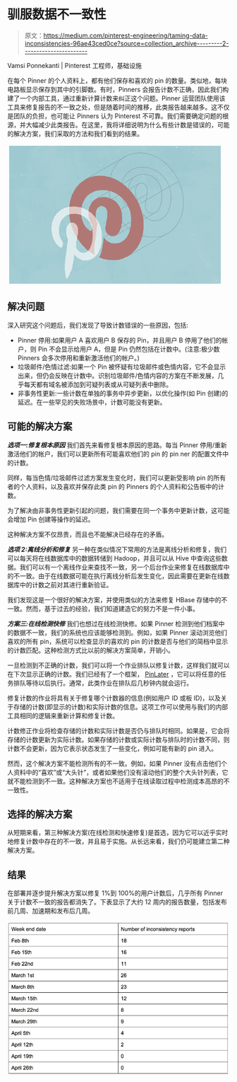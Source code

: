 # 驯服数据不一致性

> 原文：<https://medium.com/pinterest-engineering/taming-data-inconsistencies-96ae43ced0ce?source=collection_archive---------2----------------------->

Vamsi Ponnekanti | Pinterest 工程师，基础设施

在每个 Pinner 的个人资料上，都有他们保存和喜欢的 pin 的数量。类似地，每块电路板显示保存到其中的引脚数。有时，Pinners 会报告计数不正确，因此我们构建了一个内部工具，通过重新计算计数来纠正这个问题。Pinner 运营团队使用该工具来修复报告的不一致之处，但是随着时间的推移，此类报告越来越多。这不仅是团队的负担，也可能让 Pinners 认为 Pinterest 不可靠。我们需要确定问题的根源，并大幅减少此类报告。在这里，我将详细说明为什么有些计数是错误的，可能的解决方案，我们采取的方法和我们看到的结果。

![](img/dadd28aff42c2518840cd137ef941361.png)

## 解决问题

深入研究这个问题后，我们发现了导致计数错误的一些原因，包括:

*   Pinner 停用:如果用户 A 喜欢用户 B 保存的 Pin，并且用户 B 停用了他们的帐户，则 Pin 不会显示给用户 A，但是 Pin 仍然包括在计数中。(注意:极少数 Pinners 会多次停用和重新激活他们的帐户。)
*   垃圾邮件/色情过滤:如果一个 Pin 被怀疑有垃圾邮件或色情内容，它不会显示出来，但仍会反映在计数中。识别垃圾邮件/色情内容的方案在不断发展，几乎每天都有域名被添加到可疑列表或从可疑列表中删除。
*   非事务性更新:一些计数在单独的事务中异步更新，以优化操作(如 Pin 创建)的延迟。在一些罕见的失败场景中，计数可能没有更新。

## 可能的解决方案

***选项一:修复根本原因***
我们首先来看修复根本原因的思路。每当 Pinner 停用/重新激活他们的帐户，我们可以更新所有可能喜欢他们的 pin 的 pin ner 的配置文件中的计数。

同样，每当色情/垃圾邮件过滤方案发生变化时，我们可以更新受影响 pin 的所有者的个人资料，以及喜欢并保存此类 pin 的 Pinners 的个人资料和公告板中的计数。

为了解决由非事务性更新引起的问题，我们需要在同一个事务中更新计数，这可能会增加 Pin 创建等操作的延迟。

这种解决方案不仅昂贵，而且也不能解决已经存在的矛盾。

***选项 2:离线分析和修复***
另一种在类似情况下常用的方法是离线分析和修复，我们可以每天将在线数据库中的数据转储到 Hadoop，并且可以从 Hive 中查询这些数据。我们可以有一个离线作业来查找不一致，另一个后台作业来修复在线数据库中的不一致。由于在线数据可能在执行离线分析后发生变化，因此需要在更新在线数据库中的计数之前对其进行重新验证。

我们发现这是一个很好的解决方案，并使用类似的方法来修复 HBase 存储中的不一致。然而，基于过去的经验，我们知道建造它的努力不是一件小事。

***方案三:在线检测快修***
我们也想过在线检测快修。如果 Pinner 检测到他们档案中的数据不一致，我们的系统也应该能够检测到。例如，如果 Pinner 滚动浏览他们喜欢的所有 pin，系统可以检查显示的喜欢的 pin 的计数是否与他们的简档中显示的计数匹配。这种检测方式比以前的解决方案简单，开销小。

一旦检测到不正确的计数，我们可以将一个作业排队以修复计数，这样我们就可以在下次显示正确的计数。我们已经有了一个框架， [PinLater](https://engineering.pinterest.com/post/91288882494/pinlater-an-asynchronous-job-execution-system) ，它可以将任意的任务排队等待以后执行。通常，此类作业在排队后几秒钟内就会运行。

修复计数的作业将具有关于修复哪个计数器的信息(例如用户 ID 或板 ID)，以及关于存储的计数(即显示的计数)和实际计数的信息。这项工作可以使用与我们的内部工具相同的逻辑来重新计算和修复计数。

计数修正作业将检查存储的计数和实际计数是否仍与排队时相同。如果是，它会将存储的计数更新为实际计数。如果存储的计数或实际计数与排队时的计数不同，则计数不会更新，因为它表示状态发生了一些变化，例如可能有新的 pin 进入。

然而，这个解决方案不能检测所有的不一致。例如，如果 Pinner 没有点击他们个人资料中的“喜欢”或“大头针”，或者如果他们没有滚动他们的整个大头针列表，它就不能检测到不一致。这种解决方案也不适用于在线读取过程中检测成本高昂的不一致性。

## 选择的解决方案

从短期来看，第三种解决方案(在线检测和快速修复)是首选，因为它可以近乎实时地修复计数中存在的不一致，并且易于实施。从长远来看，我们仍可能建立第二种解决方案。

## 结果

在部署并逐步提升解决方案以修复 1%到 100%的用户计数后，几乎所有 Pinner 关于计数不一致的报告都消失了。下表显示了大约 12 周内的报告数量，包括发布前几周、加速期和发布后几周。

![](img/03c477fc653a3e8f52c226d294b91b68.png)